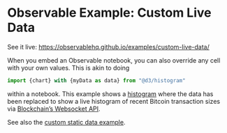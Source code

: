 # Observable Example: Custom Live Data

See it live: https://observablehq.github.io/examples/custom-live-data/

When you embed an Observable notebook, you can also override any cell with your own values. This is akin to doing

```js
import {chart} with {myData as data} from "@d3/histogram"
```

within a notebook. This example shows a [histogram](https://observablehq.com/@d3/histogram) where the data has been replaced to show a live histogram of recent Bitcoin transaction sizes via [Blockchain’s Websocket API](https://www.blockchain.com/api/api_websocket).

See also the [custom static data example](../custom-data/).
